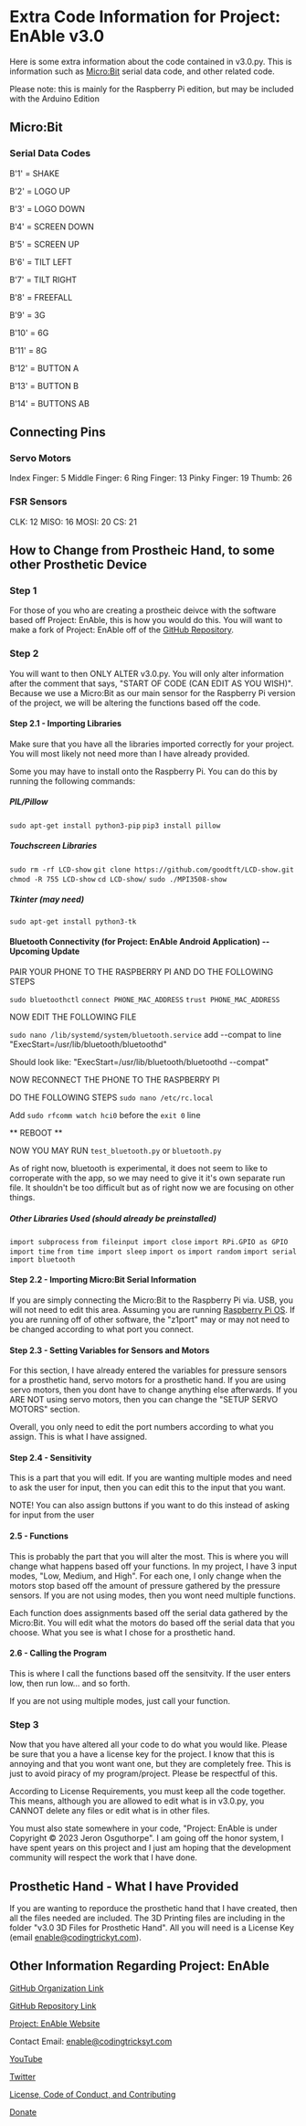 # Extra Code Information for Project: EnAble v3.0

Here is some extra information about the code contained in v3.0.py. This is information such as [Micro:Bit](https://microbit.org) serial data code, and other related code. 

Please note: this is mainly for the Raspberry Pi edition, but may be included with the Arduino Edition

## Micro:Bit
### Serial Data Codes
B'1' = SHAKE

B'2' = LOGO UP

B'3' = LOGO DOWN

B'4' = SCREEN DOWN

B'5' = SCREEN UP

B'6' = TILT LEFT

B'7' = TILT RIGHT

B'8' = FREEFALL 

B'9' = 3G

B'10' = 6G 

B'11' = 8G

B'12' = BUTTON A

B'13' = BUTTON B

B'14' = BUTTONS AB 

## Connecting Pins
### Servo Motors
Index Finger: 5
Middle Finger: 6
Ring Finger: 13
Pinky Finger: 19
Thumb: 26

### FSR Sensors
CLK: 12
MISO: 16
MOSI: 20
CS: 21

## How to Change from Prostheic Hand, to some other Prosthetic Device
### Step 1
For those of you who are creating a prostheic deivce with the software based off Project: EnAble, this is how you would do this. You will want to make a fork of Project: EnAble off of the [GitHub Repository](http://github.com/projectenable/ProjectEnAble-RaspEdition). 

### Step 2
You will want to then ONLY ALTER v3.0.py. You will only alter information after the comment that says, "START OF CODE (CAN EDIT AS YOU WISH)". Because we use a Micro:Bit as our main sensor for the Raspberry Pi version of the project, we will be altering the functions based off the code. 

#### Step 2.1 - Importing Libraries
Make sure that you have all the libraries imported correctly for your project. You will most likely not need more than I have already provided. 

Some you may have to install onto the Raspberry Pi. You can do this by running the following commands: 
##### PIL/Pillow
`sudo apt-get install python3-pip`
`pip3 install pillow`

##### Touchscreen Libraries
`sudo rm -rf LCD-show`
`git clone https://github.com/goodtft/LCD-show.git`
`chmod -R 755 LCD-show`
`cd LCD-show/`
`sudo ./MPI3508-show`

##### Tkinter (may need)
`sudo apt-get install python3-tk`

#### Bluetooth Connectivity (for Project: EnAble Android Application) -- Upcoming Update

PAIR YOUR PHONE TO THE RASPBERRY PI AND DO THE FOLLOWING STEPS

`sudo bluetoothctl`
`connect PHONE_MAC_ADDRESS`
`trust PHONE_MAC_ADDRESS`

NOW EDIT THE FOLLOWING FILE

`sudo nano /lib/systemd/system/bluetooth.service`
add --compat to line "ExecStart=/usr/lib/bluetooth/bluetoothd" 

Should look like: "ExecStart=/usr/lib/bluetooth/bluetoothd --compat"

NOW RECONNECT THE PHONE TO THE RASPBERRY PI

DO THE FOLLOWING STEPS
`sudo nano /etc/rc.local`

Add `sudo rfcomm watch hci0` before the `exit 0` line 

** REBOOT ** 

NOW YOU MAY RUN `test_bluetooth.py` or `bluetooth.py`

As of right now, bluetooth is experimental, it does not seem to like to corroperate with the app, so we may need to give it it's own separate run file. It shouldn't be too difficult but as of right now we are focusing on other things.

##### Other Libraries Used (should already be preinstalled)
`import subprocess`
`from fileinput import close`
`import RPi.GPIO as GPIO`
`import time`
`from time import sleep`
`import os`
`import random`
`import serial`
`import bluetooth`


#### Step 2.2 - Importing Micro:Bit Serial Information
If you are simply connecting the Micro:Bit to the Raspberry Pi via. USB, you will not need to edit this area. Assuming you are running [Raspberry Pi OS](https://www.raspberrypi.com/software/). If you are running off of other software, the "z1port" may or may not need to be changed according to what port you connect. 

#### Step 2.3 - Setting Variables for Sensors and Motors
For this section, I have already entered the variables for pressure sensors for a prosthetic hand, servo motors for a prosthetic hand. If you are using servo motors, then you dont have to change anything else afterwards. If you ARE NOT using servo motors, then you can change the "SETUP SERVO MOTORS" section. 

Overall, you only need to edit the port numbers according to what you assign. This is what I have assigned. 

#### Step 2.4 - Sensitivity
This is a part that you will edit. If you are wanting multiple modes and need to ask the user for input, then you can edit this to the input that you want. 

NOTE! You can also assign buttons if you want to do this instead of asking for input from the user

#### 2.5 - Functions 
This is probably the part that you will alter the most. This is where you will change what happens based off your functions. In my project, I have 3 input modes, "Low, Medium, and High". For each one, I only change when the motors stop based off the amount of pressure gathered by the pressure sensors. If you are not using modes, then you wont need multiple functions. 

Each function does assignments based off the serial data gathered by the Micro:Bit. You will edit what the motors do based off the serial data that you choose. What you see is what I chose for a prosthetic hand. 

#### 2.6 - Calling the Program 
This is where I call the functions based off the sensitvity. If the user enters low, then run low... and so forth. 

If you are not using multiple modes, just call your function. 

### Step 3
Now that you have altered all your code to do what you would like. Please be sure that you a have a license key for the project. I know that this is annoying and that you wont want one, but they are completely free. This is just to avoid piracy of my program/project. Please be respectful of this. 

According to License Requirements, you must keep all the code together. This means, although you are allowed to edit what is in v3.0.py, you CANNOT delete any files or edit what is in other files. 

You must also state somewhere in your code, "Project: EnAble is under Copyright © 2023 Jeron Osguthorpe". I am going off the honor system, I have spent years on this project and I just am hoping that the development community will respect the work that I have done. 

## Prosthetic Hand - What I have Provided
If you are wanting to reporduce the prosthetic hand that I have created, then all the files needed are included. The 3D Printing files are including in the folder "v3.0 3D Files for Prosthetic Hand". All you will need is a License Key (email enable@codingtrickyt.com). 

## Other Information Regarding Project: EnAble
[GitHub Organization Link](http://github.com/projectenable) 

[GitHub Repository Link](http://github.com/projectenable/ProjectEnAble-RaspEdition)

[Project: EnAble Website](http:/projectenable.org)

Contact Email: enable@codingtricksyt.com

[YouTube](http://youtube.com/codingtricks)

[Twitter](http://twitter.com/proj_enable)

[License, Code of Conduct, and Contributing](http://github.com/projectenable/ProjectEnAble-RaspEdition)

[Donate](http://github.com/projectenable)
